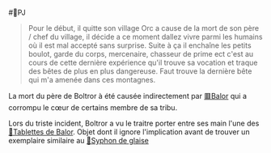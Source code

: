 #👤PJ 

> Pour le début, il quitte son village Orc a cause de la mort de son père / chef du village, il décide a ce moment dallez vivre parmi les humains où il est mal accepté sans surprise. Suite à ça il enchaîne les petits boulot, garde du corps, mercenaire, chasseur de prime ect c'est au cours de cette dernière expérience qu'il trouve sa vocation et traque des bêtes de plus en plus dangereuse. Faut trouve la dernière bête qui m'a amenée dans ces montagnes.



La mort du père de Boltror à été causée indirectement par [🟥Balor](../PNJ/🟥Balor.md) qui a corrompu le cœur de certains membre de sa tribu.

Lors du triste incident, Boltror a vu le traitre porter entre ses main l'une des [📜Tablettes de Balor](../lore/📜Tablettes%20de%20Balor.md). Objet dont il ignore l'implication avant de trouver un exemplaire similaire au [📍Syphon de glaise](../lieux/📍Syphon%20de%20glaise.md)



